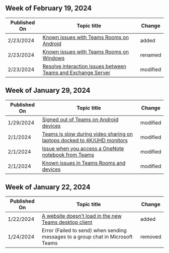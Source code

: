 <!-- This file is generated automatically each week. Changes made to this file will be overwritten.-->



## Week of February 19, 2024


| Published On |Topic title | Change |
|------|------------|--------|
| 2/23/2024 | [Known issues with Teams Rooms on Android](/microsoftteams/troubleshoot/teams-rooms-and-devices/teams-rooms-known-issues-android) | added |
| 2/23/2024 | [Known issues with Teams Rooms on Windows](/microsoftteams/troubleshoot/teams-rooms-and-devices/teams-rooms-known-issues-windows) | renamed |
| 2/23/2024 | [Resolve interaction issues between Teams and Exchange Server](/microsoftteams/troubleshoot/exchange-integration/teams-exchange-interaction-issue) | modified |


## Week of January 29, 2024


| Published On |Topic title | Change |
|------|------------|--------|
| 1/29/2024 | [Signed out of Teams on Android devices](/microsoftteams/troubleshoot/teams-rooms-and-devices/signed-out-of-teams-android-devices) | modified |
| 2/1/2024 | [Teams is slow during video sharing on laptops docked to 4K/UHD monitors](/microsoftteams/troubleshoot/teams-conferencing/teams-slow-video-meetings-laptops-4k) | modified |
| 2/1/2024 | [Issue when you access a OneNote notebook from Teams](/microsoftteams/troubleshoot/teams-onenote-integration/issue-access-notebook) | modified |
| 2/1/2024 | [Known issues in Teams Rooms and devices](/microsoftteams/troubleshoot/teams-rooms-and-devices/rooms-known-issues) | modified |


## Week of January 22, 2024


| Published On |Topic title | Change |
|------|------------|--------|
| 1/22/2024 | [A website doesn't load in the new Teams desktop client](/microsoftteams/troubleshoot/tabs/websites-not-loaded-new-teams) | added |
| 1/24/2024 | Error (Failed to send) when sending messages to a group chat in Microsoft Teams | removed |
